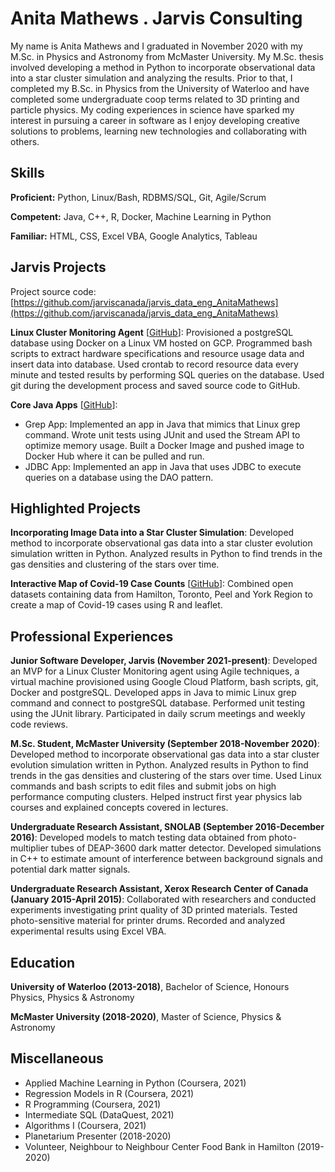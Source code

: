 # Anita Mathews . Jarvis Consulting

My name is Anita Mathews and I graduated in November 2020 with my M.Sc. in Physics and Astronomy from McMaster University. My M.Sc. thesis involved developing a method in Python to incorporate observational data into a star cluster simulation and analyzing the results. Prior to that, I completed my B.Sc. in Physics from the University of Waterloo and have completed some undergraduate coop terms related to 3D printing and particle physics. My coding experiences in science have sparked my interest in pursuing a career in software as I enjoy developing creative solutions to problems, learning new technologies and collaborating with others.

## Skills

**Proficient:** Python, Linux/Bash, RDBMS/SQL, Git, Agile/Scrum

**Competent:** Java, C++, R, Docker, Machine Learning in Python

**Familiar:** HTML, CSS, Excel VBA, Google Analytics, Tableau

## Jarvis Projects

Project source code: [https://github.com/jarviscanada/jarvis_data_eng_AnitaMathews](https://github.com/jarviscanada/jarvis_data_eng_AnitaMathews)


**Linux Cluster Monitoring Agent** [[GitHub](https://github.com/jarviscanada/jarvis_data_eng_AnitaMathews/tree/master/linux_sql)]: Provisioned a postgreSQL database using Docker on a Linux VM hosted on GCP. Programmed bash scripts to extract hardware specifications and resource usage data and insert data into database. Used crontab to record resource data every minute and tested results by performing SQL queries on the database. Used git during the development process and saved source code to GitHub.

**Core Java Apps** [[GitHub](https://github.com/jarviscanada/jarvis_data_eng_AnitaMathews/tree/master/core_java)]:
      
  - Grep App: Implemented an app in Java that mimics that Linux grep command. Wrote unit tests using JUnit and used the Stream API to optimize memory usage. Built a Docker Image and pushed image to Docker Hub where it can be pulled and run.
  - JDBC App: Implemented an app in Java that uses JDBC to execute queries on a database using the DAO pattern.


## Highlighted Projects
**Incorporating Image Data into a Star Cluster Simulation**: Developed method to incorporate observational gas data into a star cluster evolution simulation written in Python. Analyzed results in Python to find trends in the gas densities and clustering of the stars over time. 

**Interactive Map of Covid-19 Case Counts** [[GitHub](https://github.com/anita-mathews/covid-19-map-r)]: Combined open datasets containing data from Hamilton, Toronto, Peel and York Region to create a map of Covid-19 cases using R and leaflet.


## Professional Experiences

**Junior Software Developer, Jarvis (November 2021-present)**: Developed an MVP for a Linux Cluster Monitoring agent using Agile techniques, a virtual machine provisioned using Google Cloud Platform, bash scripts, git, Docker and postgreSQL. Developed apps in Java to mimic Linux grep command and connect to postgreSQL database. Performed unit testing using the JUnit library. Participated in daily scrum meetings and weekly code reviews.

**M.Sc. Student, McMaster University (September 2018-November 2020)**: Developed method to incorporate observational gas data into a star cluster evolution simulation written in Python. Analyzed results in Python to find trends in the gas densities and clustering of the stars over time. Used Linux commands and bash scripts to edit files and submit jobs on high performance computing clusters. Helped instruct first year physics lab courses and explained concepts covered in lectures.

**Undergraduate Research Assistant, SNOLAB (September 2016-December 2016)**: Developed models to match testing data obtained from photo-multiplier tubes of DEAP-3600 dark matter detector. Developed simulations in C++ to estimate amount of interference between background signals and potential dark matter signals.

**Undergraduate Research Assistant, Xerox Research Center of Canada (January 2015-April 2015)**: Collaborated with researchers and conducted experiments investigating print quality of 3D printed materials. Tested photo-sensitive material for printer drums. Recorded and analyzed experimental results using Excel VBA.


## Education
**University of Waterloo (2013-2018)**, Bachelor of Science, Honours Physics, Physics & Astronomy

**McMaster University (2018-2020)**, Master of Science, Physics & Astronomy


## Miscellaneous
- Applied Machine Learning in Python (Coursera, 2021)
- Regression Models in R (Coursera, 2021)
- R Programming (Coursera, 2021)
- Intermediate SQL (DataQuest, 2021)
- Algorithms I (Coursera, 2021)
- Planetarium Presenter (2018-2020)
- Volunteer, Neighbour to Neighbour Center Food Bank in Hamilton (2019-2020)